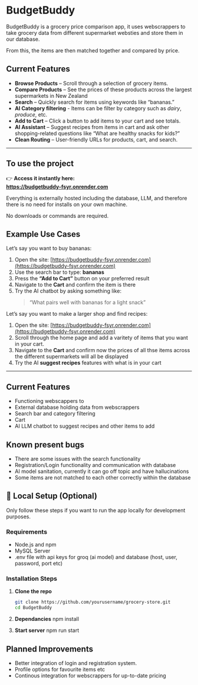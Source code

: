 # BudgetBuddy

BudgetBuddy is a grocery price comparison app, it uses webscrappers to take grocery data from different supermarket websties and store them in our database. 

From this, the items are then matched together and compared by price.

## Current Features

- **Browse Products** – Scroll through a selection of grocery items.
- **Compare Products** – See the prices of these products across the largest supermarkets in New Zealand
- **Search** – Quickly search for items using keywords like “bananas.”
- **AI Category filtering** - Items can be filter by category such as *dairy*, *produce*, etc.
- **Add to Cart** – Click a button to add items to your cart and see totals.
-  **AI Assistant** – Suggest recipes from items in cart and ask other shopping-related questions like “What are healthy snacks for kids?”
- **Clean Routing** – User-friendly URLs for products, cart, and search.

---

## To use the project

👉 **Access it instantly here:**  
**https://budgetbuddy-fsyr.onrender.com**

Everything is externally hosted including the database, LLM, and therefore there is no need for installs on your own machine.

No downloads or commands are required.
    
## Example Use Cases

Let’s say you want to buy bananas:

1. Open the site: [https://budgetbuddy-fsyr.onrender.com](https://budgetbuddy-fsyr.onrender.com)
2. Use the search bar to type: **bananas**
3. Press the **“Add to Cart”** button on your preferred result
4. Navigate to the **Cart** and confirm the item is there
5. Try the AI chatbot by asking something like: 
   > “What pairs well with bananas for a light snack”

Let’s say you want to make a larger shop and find recipes:

1. Open the site: [https://budgetbuddy-fsyr.onrender.com](https://budgetbuddy-fsyr.onrender.com)
2. Scroll through the home page and add a varitety of items that you want in your cart.
3. Navigate to the **Cart** and confirm now the prices of all thse items across the different supermarkets will all be displayed
4. Try the AI **suggest recipes** features with what is in your cart


---

## Current Features
   - Functioning webscappers to 
   - External database holding data from webscrappers
   - Search bar and category filtering
   - Cart 
   - AI LLM chatbot to suggest recipes and other items to add



## Known present bugs
   - There are some issues with the search functionality
   - Registration/Login functionality and communication with database
   - AI model sanitation, currently it can go off topic and have hallucinations
   - Some items are not matched to each other correctly within the database



## 🧰 Local Setup (Optional)

Only follow these steps if you want to run the app locally for development purposes.

### Requirements
- Node.js and npm
- MySQL Server
- .env file with api keys for groq (ai model) and database (host, user, password, port etc)

### Installation Steps

1. **Clone the repo**
   ```bash
   git clone https://github.com/yourusername/grocery-store.git
   cd BudgetBuddy

2. **Dependancies**
npm install
   
3. **Start server**
npm run start

## Planned Improvements
- Better integration of login and registration system.
- Profile options for favourite items etc
- Continous integration for webscrappers for up-to-date pricing




